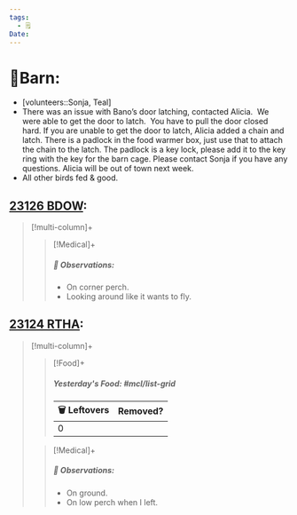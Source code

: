 ```yaml
---
tags:
  - 🗒️
Date: 
---
```


# 🏡Barn:
- [volunteers::Sonja, Teal]
- There was an issue with Bano’s door latching, contacted Alicia.  We were able to get the door to latch.  You have to pull the door closed hard. If you are unable to get the door to latch, Alicia added a chain and latch. There is a padlock in the food warmer box, just use that to attach the chain to the latch. The padlock is a key lock, please add it to the key ring with the key for the barn cage. Please contact Sonja if you have any questions. Alicia will be out of town next week.
- All other birds fed & good.

## [23126 BDOW](../RARE%20Birds/23126%20BDOW.md):
> [!multi-column]+
>
>> [!Medical]+
>> ##### 🔭 Observations:
>> - On corner perch.
>> - Looking around like it wants to fly.

## [23124 RTHA](../RARE%20Birds/23124%20RTHA.md):
> [!multi-column]+
>
>> [!Food]+
>> ##### Yesterday's Food: #mcl/list-grid
>> |🗑️ Leftovers| Removed?
>> |---|---|
>>|0|
>
>> [!Medical]+
>> ##### 🔭 Observations:
>> - On ground.
>> - On low perch when I left.
